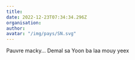 ```yaml
---
title: 
date: 2022-12-23T07:34:34.296Z
organisation: 
author: 
avatar: "/img/pays/SN.svg"
---
```


Pauvre macky... Demal sa Yoon ba laa mouy yeex 